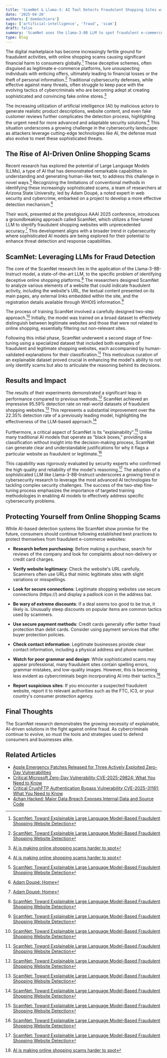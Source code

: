 ```yaml
---
title: 'ScamNet & Llama‑3: AI Tool Detects Fraudulent Shopping Sites with 95% Accuracy'
date: '2025-04-20'
authors: ['domdechiera']
tags: ['artificial-intelligence', 'fraud', 'scam']
draft: false
summary: 'ScamNet uses the Llama‑3‑8B LLM to spot fraudulent e‑commerce sites with 95% accuracy via explainable AI, raising the bar for scam detection.'
type: Blog
---
```


The digital marketplace has become increasingly fertile ground for fraudulent activities, with online shopping scams causing significant financial harm to consumers globally.[^1] These deceptive schemes, often disguised as legitimate e-commerce platforms, lure unsuspecting individuals with enticing offers, ultimately leading to financial losses or the theft of personal information.[^1] Traditional cybersecurity defenses, while effective against many threats, often struggle to keep pace with the evolving tactics of cybercriminals who are becoming adept at creating sophisticated and convincing fake online stores.[^2]

The increasing utilization of artificial intelligence (AI) by malicious actors to generate realistic product descriptions, website content, and even fake customer reviews further complicates the detection process, highlighting the urgent need for more advanced and adaptable security solutions.[^2] This situation underscores a growing challenge in the cybersecurity landscape: as attackers leverage cutting-edge technologies like AI, the defense must also evolve to meet these sophisticated threats.

## The Rise of AI-Driven Online Shopping Scams

Recent research has explored the potential of Large Language Models (LLMs), a type of AI that has demonstrated remarkable capabilities in understanding and generating human-like text, to address this challenge in novel ways.[^1] Recognizing the limitations of conventional methods in identifying these increasingly sophisticated scams, a team of researchers at Arizona State University, led by Adam Doupé, a noted expert in web security and cybercrime, embarked on a project to develop a more effective detection mechanism.[^3]

Their work, presented at the prestigious AAAI 2025 conference, introduces a groundbreaking approach called ScamNet, which utilizes a fine-tuned LLM to identify fraudulent shopping websites with unprecedented accuracy.[^3] This development aligns with a broader trend in cybersecurity where sophisticated AI models are being explored for their potential to enhance threat detection and response capabilities.

## ScamNet: Leveraging LLMs for Fraud Detection

The core of the ScamNet research lies in the application of the Llama-3-8B-Instruct model, a state-of-the-art LLM, to the specific problem of identifying deceptive online shopping platforms.[^1] The researchers designed ScamNet to analyze various elements of a website that could indicate fraudulent activity, including the website's URL, the textual content presented on its main pages, any external links embedded within the site, and the registration details available through WHOIS information.[^1]

The process of training ScamNet involved a carefully designed two-step approach.[^1] Initially, the model was trained on a broad dataset to effectively distinguish between legitimate websites and those that were not related to online shopping, essentially filtering out non-relevant sites.

Following this initial phase, ScamNet underwent a second stage of fine-tuning using a specialized dataset that included both examples of fraudulent and legitimate shopping websites, each accompanied by human-validated explanations for their classification.[^1] This meticulous curation of an explainable dataset proved crucial in enhancing the model's ability to not only identify scams but also to articulate the reasoning behind its decisions.

## Results and Impact

The results of their experiments demonstrated a significant leap in performance compared to previous methods.[^1] ScamNet achieved an impressive 95.59% detection rate on real-world datasets of fraudulent shopping websites.[^1] This represents a substantial improvement over the 22.35% detection rate of a previously leading model, highlighting the effectiveness of the LLM-based approach.[^1]

Furthermore, a critical aspect of ScamNet is its "explainability".[^1] Unlike many traditional AI models that operate as "black boxes," providing a classification without insight into the decision-making process, ScamNet can generate clear and understandable justifications for why it flags a particular website as fraudulent or legitimate.[^1]

This capability was rigorously evaluated by security experts who confirmed the high quality and reliability of the model's reasoning.[^1] The adoption of a sophisticated LLM like Llama-3-8B-Instruct underscores a growing trend in cybersecurity research to leverage the most advanced AI technologies for tackling complex security challenges. The success of the two-step fine-tuning process emphasizes the importance of targeted training methodologies in enabling AI models to effectively address specific cybersecurity problems.

## Protecting Yourself from Online Shopping Scams

While AI-based detection systems like ScamNet show promise for the future, consumers should continue following established best practices to protect themselves from fraudulent e-commerce websites:

* **Research before purchasing**: Before making a purchase, search for reviews of the company and look for complaints about non-delivery or credit card charges.

* **Verify website legitimacy**: Check the website's URL carefully. Scammers often use URLs that mimic legitimate sites with slight variations or misspellings.

* **Look for secure connections**: Legitimate shopping websites use secure connections (https://) and display a padlock icon in the address bar.

* **Be wary of extreme discounts**: If a deal seems too good to be true, it likely is. Unusually steep discounts on popular items are common tactics used by scammers.

* **Use secure payment methods**: Credit cards generally offer better fraud protection than debit cards. Consider using payment services that offer buyer protection policies.

* **Check contact information**: Legitimate businesses provide clear contact information, including a physical address and phone number.

* **Watch for poor grammar and design**: While sophisticated scams may appear professional, many fraudulent sites contain spelling errors, grammar mistakes, and low-quality images. However, this is becoming less evident as cybercriminals begin incorporating AI into their tactics.[^2]

* **Report suspicious sites**: If you encounter a suspected fraudulent website, report it to relevant authorities such as the FTC, IC3, or your country's consumer protection agency.

## Final Thoughts

The ScamNet research demonstrates the growing necessity of explainable, AI-driven solutions in the fight against online fraud. As cybercriminals continue to evolve, so must the tools and strategies used to defend consumers and businesses alike.

## Related Articles

* [Apple Emergency Patches Released for Three Actively Exploited Zero-Day Vulnerabilities](/blog/2025-04-08-apple-zero-days)
* [Critical Microsoft Zero-Day Vulnerability CVE-2025-29824: What You Need to Know](/blog/2025-04-08-microsoft-zero-day)
* [Critical CrushFTP Authentication Bypass Vulnerability CVE-2025-31161: What You Need to Know](/blog/2025-04-13-crushftp-vulnerability)
* [4chan Hacked: Major Data Breach Exposes Internal Data and Source Code](/blog/2025-04-16-4chan-hack)

[^1]: [ScamNet: Toward Explainable Large Language Model-Based Fraudulent Shopping Website Detection](https://ojs.aaai.org/index.php/AAAI/article/view/35000/37155)
[^2]: [AI is making online shopping scams harder to spot](https://www.cbsnews.com/news/how-to-spot-ai-online-shopping-scams/)
[^3]: [Adam Doupé: Home](https://adamdoupe.com/)
